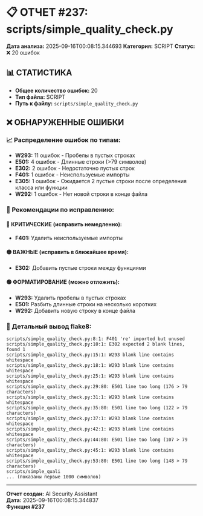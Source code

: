 # 📋 ОТЧЕТ #237: scripts/simple_quality_check.py

**Дата анализа:** 2025-09-16T00:08:15.344693
**Категория:** SCRIPT
**Статус:** ❌ 20 ошибок

## 📊 СТАТИСТИКА

- **Общее количество ошибок:** 20
- **Тип файла:** SCRIPT
- **Путь к файлу:** `scripts/simple_quality_check.py`

## ❌ ОБНАРУЖЕННЫЕ ОШИБКИ

### 📈 Распределение ошибок по типам:

- **W293:** 11 ошибок - Пробелы в пустых строках
- **E501:** 4 ошибок - Длинные строки (>79 символов)
- **E302:** 2 ошибок - Недостаточно пустых строк
- **F401:** 1 ошибок - Неиспользуемые импорты
- **E305:** 1 ошибок - Ожидается 2 пустые строки после определения класса или функции
- **W292:** 1 ошибок - Нет новой строки в конце файла

### 🎯 Рекомендации по исправлению:

#### 🔴 КРИТИЧЕСКИЕ (исправить немедленно):
- **F401:** Удалить неиспользуемые импорты

#### 🟡 ВАЖНЫЕ (исправить в ближайшее время):
- **E302:** Добавить пустые строки между функциями

#### 🟢 ФОРМАТИРОВАНИЕ (можно отложить):
- **W293:** Удалить пробелы в пустых строках
- **E501:** Разбить длинные строки на несколько коротких
- **W292:** Добавить новую строку в конце файла

### 📝 Детальный вывод flake8:

```
scripts/simple_quality_check.py:8:1: F401 're' imported but unused
scripts/simple_quality_check.py:10:1: E302 expected 2 blank lines, found 1
scripts/simple_quality_check.py:15:1: W293 blank line contains whitespace
scripts/simple_quality_check.py:18:1: W293 blank line contains whitespace
scripts/simple_quality_check.py:25:1: W293 blank line contains whitespace
scripts/simple_quality_check.py:29:80: E501 line too long (176 > 79 characters)
scripts/simple_quality_check.py:31:1: W293 blank line contains whitespace
scripts/simple_quality_check.py:35:80: E501 line too long (122 > 79 characters)
scripts/simple_quality_check.py:37:1: W293 blank line contains whitespace
scripts/simple_quality_check.py:42:1: W293 blank line contains whitespace
scripts/simple_quality_check.py:44:80: E501 line too long (107 > 79 characters)
scripts/simple_quality_check.py:45:1: W293 blank line contains whitespace
scripts/simple_quality_check.py:53:80: E501 line too long (148 > 79 characters)
scripts/simple_quali
... (показаны первые 1000 символов)
```

---
**Отчет создан:** AI Security Assistant  
**Дата:** 2025-09-16T00:08:15.344837  
**Функция #237**
